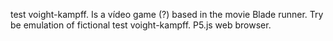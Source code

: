 test voight-kampff.
Is a vídeo game (?) based in the movie Blade runner.
Try be emulation of fictional test voight-kampff.
P5.js web browser.
